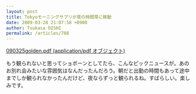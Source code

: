 ```yaml
---
layout: post
title: Tokyoモーニングサプリが夜の時間帯に移動
date: 2009-03-28 21:07:58 +0900
author: Tsukasa OISHI
permalink: /articles/708
---
```


[090325golden.pdf (application/pdf オブジェクト)](http://www.mxtv.co.jp/company/press/090325golden.pdf)

もう観られないと思ってショボーンとしてたら、こんなピックニュースが。あのお別れ会みたいな雰囲気はなんだったんだろう。朝だと出勤の時間もあって途中までしか観られなかったんだけど、夜ならずっと観られるね。すばらしい。楽しみです。

